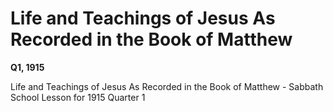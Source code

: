 # Life and Teachings of Jesus As Recorded in the Book of Matthew

**Q1, 1915**

Life and Teachings of Jesus As Recorded in the Book of Matthew - Sabbath School Lesson for 1915 Quarter 1
